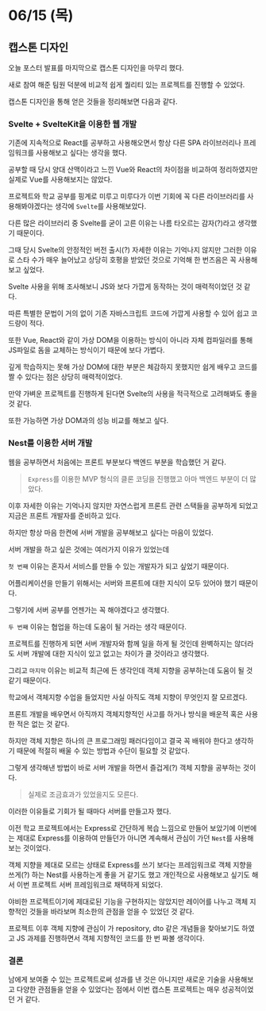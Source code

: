 # 06/15 (목)

## 캡스톤 디자인
오늘 포스터 발표를 마지막으로 캡스톤 디자인을 마무리 했다.

새로 참여 해준 팀원 덕분에 비교적 쉽게 퀄리티 있는 프로젝트를 진행할 수 있었다.

캡스톤 디자인을 통해 얻은 것들을 정리해보면 다음과 같다.

### Svelte + SvelteKit을 이용한 웹 개발
기존에 지속적으로 React를 공부하고 사용해오면서 항상 다른 SPA 라이브러리나 프레임워크를 사용해보고 싶다는 생각을 했다.

공부할 때 당시 양대 산맥이라고 느낀 Vue와 React의 차이점을 비교하여 정리하였지만 실제로 Vue를 사용해보지는 않았다. 

프로젝트와 학교 공부를 핑계로 미루고 미루다가 이번 기회에 꼭 다른 라이브러리를 사용해봐야겠다는 생각에 `Svelte`를 사용해보았다.

다른 많은 라이브러리 중 Svelte를 굳이 고른 이유는 나름 타오르는 감자(?)라고 생각했기 때문이다. 

그때 당시 Svelte의 안정적인 버전 출시(?) 자세한 이유는 기억나지 않지만 그러한 이유로 스타 수가 매우 늘어났고 상당히 호평을 받았던 것으로 기억해 한 번즈음은 꼭 사용해보고 싶었다.

Svelte 사용을 위해 조사해보니 JS와 보다 가깝게 동작하는 것이 매력적이었던 것 같다. 

따른 특별한 문법이 거의 없이 기존 자바스크립트 코드에 가깝게 사용할 수 있어 쉽고 코드량이 적다.

또한 Vue, React와 같이 가상 DOM을 이용하는 방식이 아니라 자체 컴파일러를 통해 JS파일로 돔을 교체하는 방식이기 때문에 보다 가볍다.

깊게 학습하지는 못해 가상 DOM에 대한 부분은 체감하지 못했지만 쉽게 배우고 코드를 짤 수 있다는 점은 상당히 매력적이었다.

만약 가벼운 프로젝트를 진행하게 된다면 Svelte의 사용을 적극적으로 고려해봐도 좋을 것 같다.

또한 가능하면 가상 DOM과의 성능 비교를 해보고 싶다.

### Nest를 이용한 서버 개발
웹을 공부하면서 처음에는 프론트 부분보다 백엔드 부분을 학습했던 거 같다.

> `Express`를 이용한 MVP 형식의 클론 코딩을 진행했고 아마 백엔드 부분이 더 많았다.

이후 자세한 이유는 기억나지 않지만 자연스럽게 프론트 관련 스택들을 공부하게 되었고 지금은 프론트 개발자를 준비하고 있다.

하지만 항상 마음 한켠에 서버 개발을 공부해보고 싶다는 마음이 있었다.

서버 개발을 하고 싶은 것에는 여러가지 이유가 있었는데

`첫 번째` 이유는 혼자서 서비스를 만들 수 있는 개발자가 되고 싶었기 때문이다.

어플리케이션을 만들기 위해서는 서버와 프론트에 대한 지식이 모두 있어야 했기 때문이다.

그렇기에 서버 공부를 언젠가는 꼭 해야겠다고 생각했다.

`두 번째` 이유는 협업을 하는데 도움이 될 거라는 생각 때문이다.

프로젝트를 진행하게 되면 서버 개발자와 함께 일을 하게 될 것인데 완벽하지는 않더라도 서버 개발에 대한 지식이 있고 없고는 차이가 클 것이라고 생각했다.

그리고 `마지막` 이유는 비교적 최근에 든 생각인데 객체 지향을 공부하는데 도움이 될 것 같기 때문이다.

학교에서 객체지향 수업을 들었지만 사실 아직도 객체 지향이 무엇인지 잘 모르겠다.

프론트 개발을 배우면서 아직까지 객체지향적인 사고를 하거나 방식을 배운적 혹은 사용한 적은 없는 것 같다.

하지만 객체 지향은 하나의 큰 프로그래밍 패러다임이고 결국 꼭 배워야 한다고 생각하기 때문에 적절히 배울 수 있는 방법과 수단이 필요할 것 같았다.

그렇게 생각해낸 방법이 바로 서버 개발을 하면서 즐겁게(?) 객체 지향을 공부하는 것이다.

> 실제로 조금효과가 있었을지도 모른다.

이러한 이유들로 기회가 될 때마다 서버를 만들고자 했다.

이전 학교 프로젝트에서는 Express로 간단하게 복습 느낌으로 만들어 보았기에 이번에는 제대로 Express를 이용하여 만들던가 아니면 계속해서 관심이 가던 `Nest`를 사용해보는 것이었다.

객체 지향을 제대로 모르는 상태로 Express를 쓰기 보다는 프레임워크로 객체 지향을 쓰게(?) 하는 Nest를 사용하는게 좋을 거 같기도 했고 개인적으로 사용해보고 싶기도 해서 이번 프로젝트 서버 프레임워크로 채택하게 되었다.

야비한 프로젝트이기에 제대로된 기능을 구현하지는 않았지만 레이어를 나누고 객체 지향적인 것들을 바라보며 최소한의 관점을 얻을 수 있었던 것 같다.

프로젝트 이후 객체 지향에 관심이 가 repository, dto 같은 개념들을 찾아보기도 하였고 JS 과제를 진행하면서 객체 지향적인 코드를 한 번 짜볼 생각이다.

### 결론
남에게 보여줄 수 있는 프로젝트로써 성과를 낸 것은 아니지만 새로운 기술을 사용해보고 다양한 관점들을 얻을 수 있었다는 점에서 이번 캡스톤 프로젝트는 매우 성공적이었던 거 같다. 
